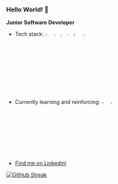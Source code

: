 <h3>Hello World! 👋</h3> 


<b>Junior Software Developer</b>
<ul>
  <li>
    Tech stack:
    <img src="https://upload.wikimedia.org/wikipedia/commons/6/61/HTML5_logo_and_wordmark.svg" width="4%"/>
    <img src="https://upload.wikimedia.org/wikipedia/commons/d/d5/CSS3_logo_and_wordmark.svg" width="2.9%"/>
    <img src="https://upload.wikimedia.org/wikipedia/commons/9/99/Unofficial_JavaScript_logo_2.svg" width="3.2%"/>
    <img src="https://upload.wikimedia.org/wikipedia/en/3/30/Java_programming_language_logo.svg" width="2.5%"/>
    <img src="https://upload.wikimedia.org/wikipedia/commons/4/4f/Csharp_Logo.png" width="4.5%"/>
    <img src="https://upload.wikimedia.org/wikipedia/commons/c/c3/Python-logo-notext.svg" width="3%"/>
  </li>
  <li>
    Currently learning and reinforcing:
    <img src="https://upload.wikimedia.org/wikipedia/commons/3/30/React_Logo_SVG.svg" width="4%"/>
    <img src="https://upload.wikimedia.org/wikipedia/commons/7/7d/Microsoft_.NET_logo.svg" width="3.5%"/>
  </li>
  <li>
    <a href="https://www.linkedin.com/in/matteo-zhao-679174239/">Find me on Linkedin!</a>
  </li>
</ul>

[![GitHub Streak](http://github-readme-streak-stats.herokuapp.com?user=matteozhao98&theme=dark&background=000000)](https://git.io/streak-stats) 


